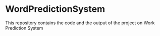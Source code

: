 # WordPredictionSystem
This repository contains the code and the output of the project on Work Prediction System

